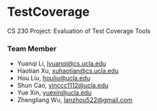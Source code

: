 # TestCoverage
CS 230 Project: Evaluation of Test Coverage Tools

### Team Member 
- Yuanqi Li, lyuanqi@cs.ucla.edu 
- Haotian Xu, xuhaotian@cs.ucla.edu
- Hou Liu, houliu@ucla.edu
- Shun Cao, vinccc1112@ucla.edu
- Yue Xin, yuexin@ucla.edu
- Zhengliang Wu, lanzhou522@gmail.com
